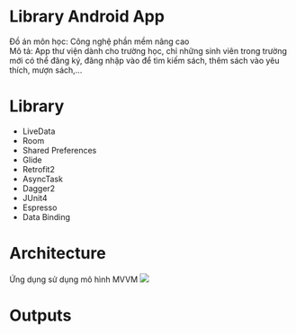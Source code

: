 # Library Android App
Đồ án môn học: Công nghệ phần mềm nâng cao<br>
Mô tả: App thư viện dành cho trường học, chỉ những sinh viên trong trường mới có thể đăng ký, đăng nhập vào để tìm kiếm sách, thêm sách vào yêu thích, mượn sách,...
<h1>Library</h1>
<ul>
  <li>LiveData</li>
  <li>Room</li>
  <li>Shared Preferences</li>
  <li>Glide</li>
  <li>Retrofit2</li>
  <li>AsyncTask</li>
  <li>Dagger2</li>
  <li>JUnit4</li>
  <li>Espresso</li>
  <li>Data Binding</li>
</ul>
<h1>Architecture</h1>
Ứng dụng sử dụng mô hình MVVM
<img src="https://github.com/hphthao1705/WeatherApp/assets/138818588/bd58382c-8d1f-42dd-83f8-bed7c5ffbc08">
<h1>Outputs</h1>
